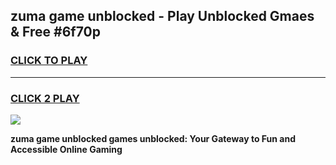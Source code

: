 
## zuma game unblocked - Play Unblocked Gmaes & Free #6f70p
<h3>
<a href="https://premium.freeplayer.one?title=zuma_game_unblocked&ref=03M">CLICK TO PLAY</a></h3>
<hr>

<h3>
<a href="https://premium.freeplayer.one?title=zuma_game_unblocked&ref=03M">CLICK 2 PLAY</a>
  
</h3>

<a href="https://premium.freeplayer.one?title=zuma_game_unblocked&ref=03M"><img src="https://clearcache.store/games.png"></a>


**zuma game unblocked games unblocked: Your Gateway to Fun and Accessible Online Gaming**
